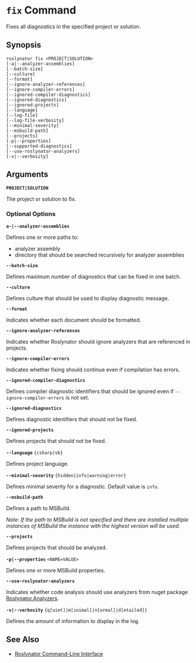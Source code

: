 
# `fix` Command

Fixes all diagnostics in the specified project or solution.

## Synopsis

```
roslynator fix <PROJECT|SOLUTION>
[-a|--analyzer-assemblies]
[--batch-size]
[--culture]
[--format]
[--ignore-analyzer-references]
[--ignore-compiler-errors]
[--ignored-compiler-diagnostics]
[--ignored-diagnostics]
[--ignored-projects]
[--language]
[--log-file]
[--log-file-verbosity]
[--minimal-severity]
[--msbuild-path]
[--projects]
[-p|--properties]
[--supported-diagnostics]
[--use-roslynator-analyzers]
[-v|--verbosity]
```

## Arguments

**`PROJECT|SOLUTION`**

The project or solution to fix.

### Optional Options

**`a-|--analyzer-assemblies`**

Defines one or more paths to:

* analyzer assembly
* directory that should be searched recursively for analyzer assemblies

**`--batch-size`**

Defines maximum number of diagnostics that can be fixed in one batch.

**`--culture`**

Defines culture that should be used to display diagnostic message.

**`--format`**

Indicates whether each document should be formatted.

**`--ignore-analyzer-references`**

Indicates whether Roslynator should ignore analyzers that are referenced in projects.

**`--ignore-compiler-errors`**

Indicates whether fixing should continue even if compilation has errors.

**`--ignored-compiler-diagnostics`**

Defines compiler diagnostic identifiers that should be ignored even if `--ignore-compiler-errors` is not set.

**`--ignored-diagnostics`**

Defines diagnostic identifiers that should not be fixed.

**`--ignored-projects`**

Defines projects that should not be fixed.

**`--language`** `{csharp|vb}`

Defines project language.

**`--minimal-severity`** `{hidden|info|warning|error}`

Defines minimal severity for a diagnostic. Default value is `info`.

**`--msbuild-path`**

Defines a path to MSBuild.

*Note: If the path to MSBuild is not specified and there are installed multiple instances of MSBuild the instance with the highest version will be used.*

**`--projects`**

Defines projects that should be analyzed.

**`-p|--properties`** `<NAME=VALUE>`

Defines one or more MSBuild properties.

**`--use-roslynator-analyzers`**

Indicates whether code analysis should use analyzers from nuget package [Roslynator.Analyzers](https://nuget.org/packages/Roslynator.Analyzers).

**`-v|--verbosity`** `{q[uiet]|m[inimal]|n[ormal]|d[etailed]}`

Defines the amount of information to display in the log.

## See Also

* [Roslynator Command-Line Interface](README.md)
